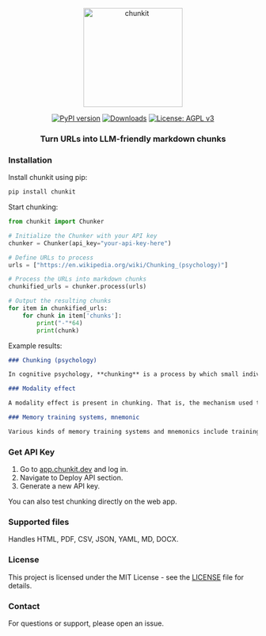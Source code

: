 <p align="center">
  <img src="https://raw.githubusercontent.com/hypergrok/chunkit/main/chn.png" alt="chunkit" width="200"/>
</p>

<div align="center">
  <a href="https://badge.fury.io/py/chunkit"><img src="https://badge.fury.io/py/chunkit.svg" alt="PyPI version" /></a>
  <a href="https://pepy.tech/project/chunkit"><img src="https://pepy.tech/badge/chunkit" alt="Downloads" /></a>
  <a href="https://www.gnu.org/licenses/agpl-3.0.html"><img src="https://img.shields.io/badge/License-AGPL%20v3-blue.svg" alt="License: AGPL v3" /></a>
</div>

<h3 align="center">Turn URLs into LLM-friendly markdown chunks</h3>

### Installation

Install chunkit using pip:

```bash
pip install chunkit
```

Start chunking:

```python
from chunkit import Chunker

# Initialize the Chunker with your API key
chunker = Chunker(api_key="your-api-key-here")

# Define URLs to process
urls = ["https://en.wikipedia.org/wiki/Chunking_(psychology)"]

# Process the URLs into markdown chunks
chunkified_urls = chunker.process(urls)

# Output the resulting chunks
for item in chunkified_urls:
    for chunk in item['chunks']:
        print("-"*64)
        print(chunk)
```
Example results:
```markdown
### Chunking (psychology)

In cognitive psychology, **chunking** is a process by which small individual pieces of a set of information are bound together to create a meaningful whole later on in memory. The chunks, by which the information is grouped, are meant to improve short-term retention of the material, thus bypassing the limited capacity of working memory...
```
```markdown
### Modality effect

A modality effect is present in chunking. That is, the mechanism used to convey the list of items to the individual affects how much "chunking" occurs. Experimentally, it has been found that auditory presentation results in a larger amount of grouping in the responses of individuals than visual presentation does...
```
```markdown
### Memory training systems, mnemonic

Various kinds of memory training systems and mnemonics include training and drills in specially-designed recoding or chunking schemes. Such systems existed before Miller's paper, but there was no convenient term to describe the general strategy and no substantive and reliable research...
```

### Get API Key

1. Go to [app.chunkit.dev](https://app.chunkit.dev) and log in.
2. Navigate to Deploy API section.
3. Generate a new API key.

You can also test chunking directly on the web app.

### Supported files

Handles HTML, PDF, CSV, JSON, YAML, MD, DOCX.

### License

This project is licensed under the MIT License - see the [LICENSE](LICENSE) file for details.

### Contact

For questions or support, please open an issue.